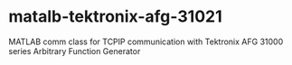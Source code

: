 # matalb-tektronix-afg-31021
MATLAB comm class for TCPIP communication with Tektronix AFG 31000 series Arbitrary Function Generator
